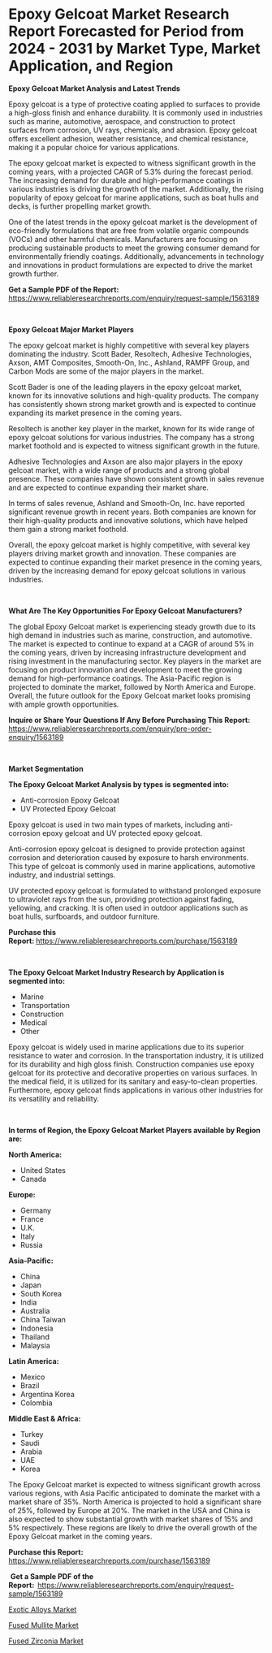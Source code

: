 <p><h1>Epoxy Gelcoat Market Research Report Forecasted for Period from 2024 -  2031 by Market Type, Market Application, and Region</h1></p><p><strong>Epoxy Gelcoat Market Analysis and Latest Trends</strong></p>
<p><p>Epoxy gelcoat is a type of protective coating applied to surfaces to provide a high-gloss finish and enhance durability. It is commonly used in industries such as marine, automotive, aerospace, and construction to protect surfaces from corrosion, UV rays, chemicals, and abrasion. Epoxy gelcoat offers excellent adhesion, weather resistance, and chemical resistance, making it a popular choice for various applications.</p><p>The epoxy gelcoat market is expected to witness significant growth in the coming years, with a projected CAGR of 5.3% during the forecast period. The increasing demand for durable and high-performance coatings in various industries is driving the growth of the market. Additionally, the rising popularity of epoxy gelcoat for marine applications, such as boat hulls and decks, is further propelling market growth.</p><p>One of the latest trends in the epoxy gelcoat market is the development of eco-friendly formulations that are free from volatile organic compounds (VOCs) and other harmful chemicals. Manufacturers are focusing on producing sustainable products to meet the growing consumer demand for environmentally friendly coatings. Additionally, advancements in technology and innovations in product formulations are expected to drive the market growth further.</p></p>
<p><strong>Get a Sample PDF of the Report:&nbsp;</strong> <a href="https://www.reliableresearchreports.com/enquiry/request-sample/1563189">https://www.reliableresearchreports.com/enquiry/request-sample/1563189</a></p>
<p>&nbsp;</p>
<p><strong>Epoxy Gelcoat Major Market Players</strong></p>
<p><p>The epoxy gelcoat market is highly competitive with several key players dominating the industry. Scott Bader, Resoltech, Adhesive Technologies, Axson, AMT Composites, Smooth-On, Inc., Ashland, RAMPF Group, and Carbon Mods are some of the major players in the market.</p><p>Scott Bader is one of the leading players in the epoxy gelcoat market, known for its innovative solutions and high-quality products. The company has consistently shown strong market growth and is expected to continue expanding its market presence in the coming years.</p><p>Resoltech is another key player in the market, known for its wide range of epoxy gelcoat solutions for various industries. The company has a strong market foothold and is expected to witness significant growth in the future.</p><p>Adhesive Technologies and Axson are also major players in the epoxy gelcoat market, with a wide range of products and a strong global presence. These companies have shown consistent growth in sales revenue and are expected to continue expanding their market share.</p><p>In terms of sales revenue, Ashland and Smooth-On, Inc. have reported significant revenue growth in recent years. Both companies are known for their high-quality products and innovative solutions, which have helped them gain a strong market foothold.</p><p>Overall, the epoxy gelcoat market is highly competitive, with several key players driving market growth and innovation. These companies are expected to continue expanding their market presence in the coming years, driven by the increasing demand for epoxy gelcoat solutions in various industries.</p></p>
<p>&nbsp;</p>
<p><strong>What Are The Key Opportunities For Epoxy Gelcoat Manufacturers?</strong></p>
<p><p>The global Epoxy Gelcoat market is experiencing steady growth due to its high demand in industries such as marine, construction, and automotive. The market is expected to continue to expand at a CAGR of around 5% in the coming years, driven by increasing infrastructure development and rising investment in the manufacturing sector. Key players in the market are focusing on product innovation and development to meet the growing demand for high-performance coatings. The Asia-Pacific region is projected to dominate the market, followed by North America and Europe. Overall, the future outlook for the Epoxy Gelcoat market looks promising with ample growth opportunities.</p></p>
<p><strong>Inquire or Share Your Questions If Any Before Purchasing This Report:</strong> <a href="https://www.reliableresearchreports.com/enquiry/pre-order-enquiry/1563189">https://www.reliableresearchreports.com/enquiry/pre-order-enquiry/1563189</a></p>
<p>&nbsp;</p>
<p><strong>Market Segmentation</strong></p>
<p><strong>The Epoxy Gelcoat Market Analysis by types is segmented into:</strong></p>
<p><ul><li>Anti-corrosion Epoxy Gelcoat</li><li>UV Protected Epoxy Gelcoat</li></ul></p>
<p><p>Epoxy gelcoat is used in two main types of markets, including anti-corrosion epoxy gelcoat and UV protected epoxy gelcoat. </p><p>Anti-corrosion epoxy gelcoat is designed to provide protection against corrosion and deterioration caused by exposure to harsh environments. This type of gelcoat is commonly used in marine applications, automotive industry, and industrial settings.</p><p>UV protected epoxy gelcoat is formulated to withstand prolonged exposure to ultraviolet rays from the sun, providing protection against fading, yellowing, and cracking. It is often used in outdoor applications such as boat hulls, surfboards, and outdoor furniture.</p></p>
<p><strong>Purchase this Report:&nbsp;</strong><a href="https://www.reliableresearchreports.com/purchase/1563189">https://www.reliableresearchreports.com/purchase/1563189</a></p>
<p>&nbsp;</p>
<p><strong>The Epoxy Gelcoat Market Industry Research by Application is segmented into:</strong></p>
<p><ul><li>Marine</li><li>Transportation</li><li>Construction</li><li>Medical</li><li>Other</li></ul></p>
<p><p>Epoxy gelcoat is widely used in marine applications due to its superior resistance to water and corrosion. In the transportation industry, it is utilized for its durability and high gloss finish. Construction companies use epoxy gelcoat for its protective and decorative properties on various surfaces. In the medical field, it is utilized for its sanitary and easy-to-clean properties. Furthermore, epoxy gelcoat finds applications in various other industries for its versatility and reliability.</p></p>
<p>&nbsp;</p>
<p><strong>In terms of Region, the Epoxy Gelcoat Market Players available by Region are:</strong></p>
<p>
    <p> <strong> North America: </strong>
        <ul>
            <li>United States</li>
            <li>Canada</li>
        </ul>
        </p> 
    <p> <strong> Europe: </strong>
        <ul>
            <li>Germany</li>
            <li>France</li>
            <li>U.K.</li>
            <li>Italy</li>
            <li>Russia</li>
        </ul>
        </p> 
    <p> <strong> Asia-Pacific: </strong>
        <ul>
            <li>China</li>
            <li>Japan</li>
            <li>South Korea</li>
            <li>India</li>
            <li>Australia</li>
            <li>China Taiwan</li>
            <li>Indonesia</li>
            <li>Thailand</li>
            <li>Malaysia</li>
        </ul>
        </p> 
    <p> <strong> Latin America: </strong>
        <ul>
            <li>Mexico</li>
            <li>Brazil</li>
            <li>Argentina Korea</li>
            <li>Colombia</li>
        </ul>
        </p> 
    <p> <strong> Middle East & Africa: </strong>
        <ul>
            <li>Turkey</li>
            <li>Saudi</li>
            <li>Arabia</li>
            <li>UAE</li>
            <li>Korea</li>
        </ul>
    </p>
    </p>
<p><p>The Epoxy Gelcoat market is expected to witness significant growth across various regions, with Asia Pacific anticipated to dominate the market with a market share of 35%. North America is projected to hold a significant share of 25%, followed by Europe at 20%. The market in the USA and China is also expected to show substantial growth with market shares of 15% and 5% respectively. These regions are likely to drive the overall growth of the Epoxy Gelcoat market in the coming years.</p></p>
<p><strong>Purchase this Report: </strong><a href="https://www.reliableresearchreports.com/purchase/1563189">https://www.reliableresearchreports.com/purchase/1563189</a></p>
<p>&nbsp;<strong>Get a Sample PDF of the Report:&nbsp;&nbsp;</strong><a href="https://www.reliableresearchreports.com/enquiry/request-sample/1563189">https://www.reliableresearchreports.com/enquiry/request-sample/1563189</a></p>
<p><strong></strong></p>
<p><p><a href="https://github.com/eeaveuhhh/Market-Research-Report-List-1/blob/main/exotic-alloys-market.md">Exotic Alloys Market</a></p><p><a href="https://github.com/Angelnienowdseej3e45z3p8c/Market-Research-Report-List-1/blob/main/fused-mullite-market.md">Fused Mullite Market</a></p><p><a href="https://github.com/brentleyjimmiealvaradoz4l1rea/Market-Research-Report-List-1/blob/main/fused-zirconia-market.md">Fused Zirconia Market</a></p></p>